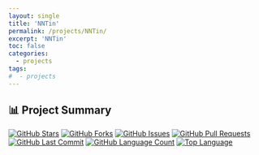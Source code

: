 ```yaml
---
layout: single
title: 'NNTin'
permalink: /projects/NNTin/
excerpt: 'NNTin'
toc: false
categories:
  - projects
tags:
#  - projects
---
```


## 📊 Project Summary

[![GitHub Stars](https://img.shields.io/github/stars/nntin/NNTin?style=flat-square)](https://github.com/nntin/NNTin/stargazers)
[![GitHub Forks](https://img.shields.io/github/forks/nntin/NNTin?style=flat-square)](https://github.com/nntin/NNTin/network)
[![GitHub Issues](https://img.shields.io/github/issues/nntin/NNTin?style=flat-square)](https://github.com/nntin/NNTin/issues)
[![GitHub Pull Requests](https://img.shields.io/github/issues-pr/nntin/NNTin?style=flat-square)](https://github.com/nntin/NNTin/pulls)
[![GitHub Last Commit](https://img.shields.io/github/last-commit/nntin/NNTin?style=flat-square)](https://github.com/nntin/NNTin/commits)
[![GitHub Language Count](https://img.shields.io/github/languages/count/nntin/NNTin?style=flat-square)](https://github.com/nntin/NNTin)
[![Top Language](https://img.shields.io/github/languages/top/nntin/NNTin?style=flat-square)](https://github.com/nntin/NNTin)
